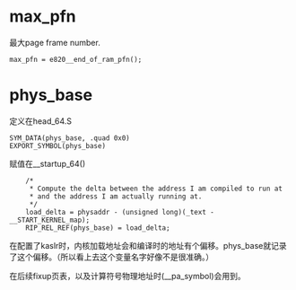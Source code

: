 # max_pfn

最大page frame number.

```
max_pfn = e820__end_of_ram_pfn();
```

# phys_base

定义在head_64.S

```
SYM_DATA(phys_base, .quad 0x0)
EXPORT_SYMBOL(phys_base)
```

赋值在__startup_64()

```
	/*
	 * Compute the delta between the address I am compiled to run at
	 * and the address I am actually running at.
	 */
	load_delta = physaddr - (unsigned long)(_text - __START_KERNEL_map);
	RIP_REL_REF(phys_base) = load_delta;
```

在配置了kaslr时，内核加载地址会和编译时的地址有个偏移。phys_base就记录了这个偏移。（所以看上去这个变量名字好像不是很准确。）

在后续fixup页表，以及计算符号物理地址时(__pa_symbol)会用到。
